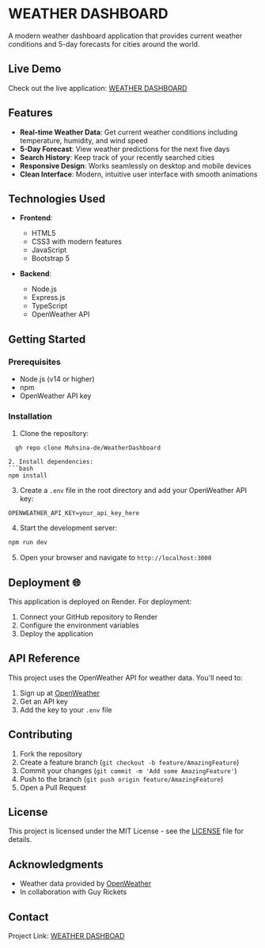 # WEATHER DASHBOARD

A modern weather dashboard application that provides current weather conditions and 5-day forecasts for cities around the world.

## Live Demo 

Check out the live application: [WEATHER DASHBOARD](https://cloud-control-to-major-tom.onrender.com/)


## Features 

- **Real-time Weather Data**: Get current weather conditions including temperature, humidity, and wind speed
- **5-Day Forecast**: View weather predictions for the next five days
- **Search History**: Keep track of your recently searched cities
- **Responsive Design**: Works seamlessly on desktop and mobile devices
- **Clean Interface**: Modern, intuitive user interface with smooth animations

## Technologies Used 

- **Frontend**:
  - HTML5
  - CSS3 with modern features
  - JavaScript
  - Bootstrap 5
 

- **Backend**:
  - Node.js
  - Express.js
  - TypeScript
  - OpenWeather API

## Getting Started 

### Prerequisites

- Node.js (v14 or higher)
- npm
- OpenWeather API key

### Installation

1. Clone the repository:
```GITHUB CLI
  gh repo clone Muhsina-de/WeatherDashboard

2. Install dependencies:
```bash
npm install
```

3. Create a `.env` file in the root directory and add your OpenWeather API key:
```env
OPENWEATHER_API_KEY=your_api_key_here
```

4. Start the development server:
```bash
npm run dev
```

5. Open your browser and navigate to `http://localhost:3000`

## Deployment 🌐

This application is deployed on Render. For deployment:

1. Connect your GitHub repository to Render
2. Configure the environment variables
3. Deploy the application

## API Reference 

This project uses the OpenWeather API for weather data. You'll need to:
1. Sign up at [OpenWeather](https://openweathermap.org/api)
2. Get an API key
3. Add the key to your `.env` file

## Contributing

1. Fork the repository
2. Create a feature branch (`git checkout -b feature/AmazingFeature`)
3. Commit your changes (`git commit -m 'Add some AmazingFeature'`)
4. Push to the branch (`git push origin feature/AmazingFeature`)
5. Open a Pull Request

## License

This project is licensed under the MIT License - see the [LICENSE](LICENSE) file for details.

## Acknowledgments

- Weather data provided by [OpenWeather](https://openweathermap.org/)
- In collaboration with Guy Rickets



## Contact 

Project Link: [WEATHER DASHBOAD](https://github.com/Muhsina-de/WeatherDashboard.git)